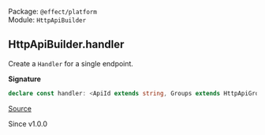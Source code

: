 Package: `@effect/platform`<br />
Module: `HttpApiBuilder`<br />

## HttpApiBuilder.handler

Create a `Handler` for a single endpoint.

**Signature**

```ts
declare const handler: <ApiId extends string, Groups extends HttpApiGroup.HttpApiGroup.Any, ApiError, ApiR, const GroupName extends Groups["identifier"], const Name extends HttpApiGroup.HttpApiGroup.EndpointsWithName<Groups, GroupName>["name"], R>(_api: HttpApi.HttpApi<ApiId, Groups, ApiError, ApiR>, _groupName: GroupName, _name: Name, f: HttpApiEndpoint.HttpApiEndpoint.HandlerWithName<HttpApiGroup.HttpApiGroup.EndpointsWithName<Groups, GroupName>, Name, ApiError | HttpApiGroup.HttpApiGroup.ErrorWithName<Groups, GroupName>, R>) => HttpApiEndpoint.HttpApiEndpoint.HandlerWithName<HttpApiGroup.HttpApiGroup.EndpointsWithName<Groups, GroupName>, Name, ApiError | HttpApiGroup.HttpApiGroup.ErrorWithName<Groups, GroupName>, R>
```

[Source](https://github.com/Effect-TS/effect/tree/main/packages/platform/src/HttpApiBuilder.ts#L489)

Since v1.0.0